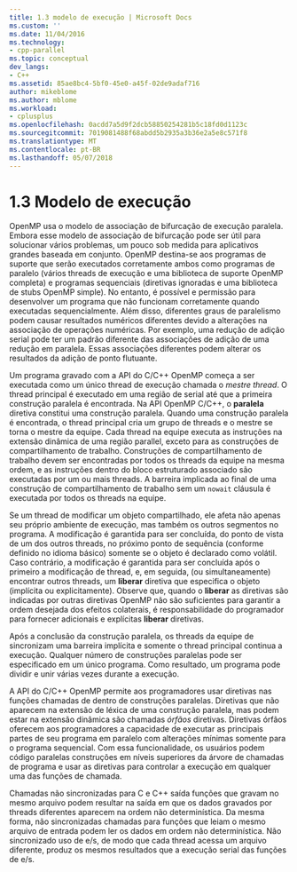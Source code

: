 ```yaml
---
title: 1.3 modelo de execução | Microsoft Docs
ms.custom: ''
ms.date: 11/04/2016
ms.technology:
- cpp-parallel
ms.topic: conceptual
dev_langs:
- C++
ms.assetid: 85ae8bc4-5bf0-45e0-a45f-02de9adaf716
author: mikeblome
ms.author: mblome
ms.workload:
- cplusplus
ms.openlocfilehash: 0acdd7a5d9f2dcb58850254281b5c18fd0d1123c
ms.sourcegitcommit: 7019081488f68abdd5b2935a3b36e2a5e8c571f8
ms.translationtype: MT
ms.contentlocale: pt-BR
ms.lasthandoff: 05/07/2018
---
```

# <a name="13-execution-model"></a>1.3 Modelo de execução
OpenMP usa o modelo de associação de bifurcação de execução paralela. Embora esse modelo de associação de bifurcação pode ser útil para solucionar vários problemas, um pouco sob medida para aplicativos grandes baseada em conjunto. OpenMP destina-se aos programas de suporte que serão executados corretamente ambos como programas de paralelo (vários threads de execução e uma biblioteca de suporte OpenMP completa) e programas sequenciais (diretivas ignoradas e uma biblioteca de stubs OpenMP simple). No entanto, é possível e permissão para desenvolver um programa que não funcionam corretamente quando executadas sequencialmente. Além disso, diferentes graus de paralelismo podem causar resultados numéricos diferentes devido a alterações na associação de operações numéricas. Por exemplo, uma redução de adição serial pode ter um padrão diferente das associações de adição de uma redução em paralela. Essas associações diferentes podem alterar os resultados da adição de ponto flutuante.  
  
 Um programa gravado com a API do C/C++ OpenMP começa a ser executada como um único thread de execução chamada o *mestre thread*. O thread principal é executado em uma região de serial até que a primeira construção paralela é encontrada. Na API OpenMP C/C++, o **paralela** diretiva constitui uma construção paralela. Quando uma construção paralela é encontrada, o thread principal cria um grupo de threads e o mestre se torna o mestre da equipe. Cada thread na equipe executa as instruções na extensão dinâmica de uma região parallel, exceto para as construções de compartilhamento de trabalho. Construções de compartilhamento de trabalho devem ser encontradas por todos os threads da equipe na mesma ordem, e as instruções dentro do bloco estruturado associado são executadas por um ou mais threads. A barreira implicada ao final de uma construção de compartilhamento de trabalho sem um `nowait` cláusula é executada por todos os threads na equipe.  
  
 Se um thread de modificar um objeto compartilhado, ele afeta não apenas seu próprio ambiente de execução, mas também os outros segmentos no programa. A modificação é garantida para ser concluída, do ponto de vista de um dos outros threads, no próximo ponto de sequência (conforme definido no idioma básico) somente se o objeto é declarado como volátil. Caso contrário, a modificação é garantida para ser concluída após o primeiro a modificação de thread, e, em seguida, (ou simultaneamente) encontrar outros threads, um **liberar** diretiva que especifica o objeto (implícita ou explicitamente). Observe que, quando o **liberar** as diretivas são indicadas por outras diretivas OpenMP não são suficientes para garantir a ordem desejada dos efeitos colaterais, é responsabilidade do programador para fornecer adicionais e explícitas  **liberar** diretivas.  
  
 Após a conclusão da construção paralela, os threads da equipe de sincronizam uma barreira implícita e somente o thread principal continua a execução. Qualquer número de construções paralelas pode ser especificado em um único programa. Como resultado, um programa pode dividir e unir várias vezes durante a execução.  
  
 A API do C/C++ OpenMP permite aos programadores usar diretivas nas funções chamadas de dentro de construções paralelas. Diretivas que não aparecem na extensão de léxica de uma construção paralela, mas podem estar na extensão dinâmica são chamadas *órfãos* diretivas. Diretivas órfãos oferecem aos programadores a capacidade de executar as principais partes de seu programa em paralelo com alterações mínimas somente para o programa sequencial. Com essa funcionalidade, os usuários podem código paralelas construções em níveis superiores da árvore de chamadas de programa e usar as diretivas para controlar a execução em qualquer uma das funções de chamada.  
  
 Chamadas não sincronizadas para C e C++ saída funções que gravam no mesmo arquivo podem resultar na saída em que os dados gravados por threads diferentes aparecem na ordem não determinística. Da mesma forma, não sincronizadas chamadas para funções que leiam o mesmo arquivo de entrada podem ler os dados em ordem não determinística. Não sincronizado uso de e/s, de modo que cada thread acessa um arquivo diferente, produz os mesmos resultados que a execução serial das funções de e/s.
